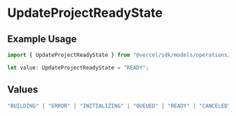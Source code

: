 # UpdateProjectReadyState

## Example Usage

```typescript
import { UpdateProjectReadyState } from "@vercel/sdk/models/operations/updateproject.js";

let value: UpdateProjectReadyState = "READY";
```

## Values

```typescript
"BUILDING" | "ERROR" | "INITIALIZING" | "QUEUED" | "READY" | "CANCELED"
```